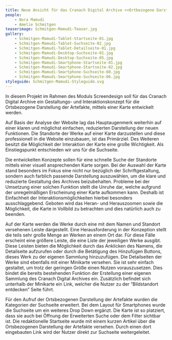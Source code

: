 ```yaml
---
title: Neue Ansicht für das Cranach Digital Archive <<Ortbezogene Darstellung der Artefakte>>
people:
    - Nora Mamudi
    - Amelie Schmitgen
teaserimage: Schmitgen-Mamudi-Teaser.jpg
gallery:
    - Schmitgen-Mamudi-Tablet-Startseite-01.jpg
    - Schmitgen-Mamudi-Tablet-Suchseite-02.jpg
    - Schmitgen-Mamudi-Tablet-Detailseite-01.jpg
    - Schmitgen-Mamudi-Desktop-Suchseite-01.jpg
    - Schmitgen-Mamudi-Desktop-Suchseite-05.jpg
    - Schmitgen-Mamudi-Smartphone-Startseite-01.jpg
    - Schmitgen-Mamudi-Smartphone-Startseite-02.jpg
    - Schmitgen-Mamudi-Smartphone-Suchseite-08.jpg
    - Schmitgen-Mamudi-Smartphone-Suchseite-06.jpg
styleguide: Schmitgen-Mamudi-Styleguide.svg
---
```


In diesem Projekt im Rahmen des Moduls Screendesign soll für das Cranach Digital Archive ein Gestaltungs- und Interaktionskonzept für die Ortsbezogene Darstellung der Artefakte, mittels einer Karte entwickelt werden.

Auf Basis der Analyse der Website lag das Hauptaugenmerk weiterhin auf einer klaren und möglichst einfachen, reduzierten Darstellung der neuen Funktionen. Die Standorte der Werke auf einer Karte darzustellen und diese professionell in die Website einzubauen, ist das Primärziel. Des Weiteren besitzt die Möglichkeit der Interaktion der Karte eine große Wichtigkeit. Als Einstiegspunkt entschieden wir uns für die Suchseite.

Die entwickelten Konzepte sollen für eine schnelle Suche der Standorte mittels einer visuell ansprechenden Karte sorgen. Bei der Auswahl der Karte stand besonders im Fokus eine nicht nur bezüglich der Schriftgestaltung, sondern auch farblich passende Darstellung auszuwählen, um die klare und reduzierte Gestaltung des Archives beizubehalten. Probleme bei der Umsetzung einer solchen Funktion stellt die Unruhe dar, welche aufgrund der unregelmäßigen Erscheinung einer Karte aufkommen kann. Deshalb ist Einfachheit der Interaktionsmöglichkeiten hierbei besonders ausschlaggebend. Geboten wird das Heran- und Herauszoomen sowie die Möglichkeit, die Karte in Vollbild zu betrachten und dies natürlich auch zu beenden.

Auf der Karte werden die Werke durch eine mit dem Namen und Standort versehenen Leiste dargestellt. Eine Herausforderung in der Konzeption stellt die teils sehr große Menge an Werken an einem Ort dar. Für diese Fälle erscheint eine größere Leiste, die eine Liste der jeweiligen Werke ausgibt. Diese Leisten bieten die Möglichkeit durch das Anklicken des Namens, die Detailseite aufzurufen oder durch die Betätigung des Hinzufügen Buttons, dieses Werk zu der eigenen Sammlung hinzuzufügen. Die Detailseiten der Werke sind ebenfalls mit einer Minikarte versehen. Sie ist sehr einfach gestaltet, um trotz der geringen Größe einen Nutzen vorauszusetzen. Dies bindet die bereits bestehenden Funktion der Erstellung einer eigenen Sammlung des Cranach Digital Archives ein. Zusätzlich befindet sich unterhalb der Minikarte ein Link, welcher die Nutzer zu der “Bildstandort entdecken” Seite führt.

Für den Aufruf der Ortsbezogenen Darstellung der Artefakte wurden die Kategorien der Suchseite erweitert. Bei dem Layout für Smartphones wurde die Suchseite um ein weiteres Drop Down ergänzt. Die Karte ist so platziert, dass sie auch bei Öffnung der Erweiterten Suche oder dem Filter sichtbar ist. Die redaktionelle Startseite wurde mit einem kurzen Artikel über die Ortsbezogenen Darstellung der Artefakte versehen. Durch einen dort eingebauten Link wird der Nutzer direkt zur Suchseite weitergeleitet.
